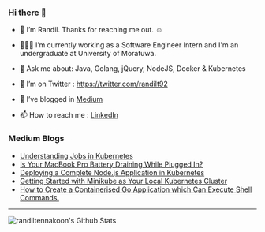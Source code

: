 ### Hi there 👋

- 🔭 I’m Randil. Thanks for reaching me out. ☺️

- 👨🏻‍💻 I’m currently working as a Software Engineer Intern and I'm an undergraduate at University of Moratuwa.

- 💬 Ask me about: Java, Golang, jQuery, NodeJS, Docker & Kubernetes

- 🤔 I’m on Twitter : https://twitter.com/randilt92

- 🌱 I’ve blogged in [Medium](https://medium.com/@randilt) 

- 📫 How to reach me : [LinkedIn](https://lk.linkedin.com/in/randiltennakoon)



### Medium Blogs
<!-- BLOG-POST-LIST:START -->
- [Understanding Jobs in Kubernetes](https://levelup.gitconnected.com/understanding-jobs-in-kubernetes-541614ccd796?source=rss-b2aa6ee0b2d5------2)
- [Is Your MacBook Pro Battery Draining While Plugged In?](https://medium.com/macoclock/is-your-macbook-pro-battery-draining-while-plugged-in-4667373e01f8?source=rss-b2aa6ee0b2d5------2)
- [Deploying a Complete Node.js Application in Kubernetes](https://levelup.gitconnected.com/deploying-a-complete-node-js-application-in-kubernetes-90222481561f?source=rss-b2aa6ee0b2d5------2)
- [Getting Started with Minikube as Your Local Kubernetes Cluster](https://levelup.gitconnected.com/getting-started-with-minikube-as-your-local-kubernetes-cluster-d4eecbb4674e?source=rss-b2aa6ee0b2d5------2)
- [How to Create a Containerised Go Application which Can Execute Shell Commands.](https://levelup.gitconnected.com/how-to-create-a-containerised-go-application-which-can-execute-shell-commands-3677176950f3?source=rss-b2aa6ee0b2d5------2)
<!-- BLOG-POST-LIST:END -->

---
<img align="left" alt="randiltennakoon's Github Stats" src="https://github-readme-stats.codestackr.vercel.app/api?username=randiltennakoon&show_icons=true&hide_border=true" />




<!--
**randiltennakoon/randiltennakoon** is a ✨ _special_ ✨ repository because its `README.md` (this file) appears on your GitHub profile.

Here are some ideas to get you started:

- 🔭 I’m currently working on ...
- 🌱 I’m currently learning ...
- 👯 I’m looking to collaborate on ...
- 🤔 I’m looking for help with ...
- 💬 Ask me about ...
- 📫 How to reach me: ...
- 😄 Pronouns: ...
- ⚡ Fun fact: ...
-->
